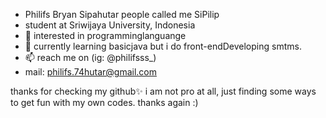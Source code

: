 - Philifs Bryan Sipahutar people called me SiPilip
- student at Sriwijaya University, Indonesia
- 👀 interested in programminglanguange
- 🌱 currently learning basicjava but i do front-endDeveloping smtms.
- 📫 reach me on (ig: @philifsss_)
- mail: philifs.74hutar@gmail.com

thanks for checking my github✨ 
i am not pro at all, just finding some ways to get fun with my own codes.
thanks again :)

